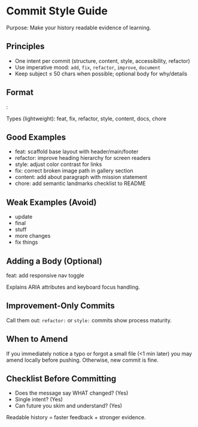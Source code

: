 # Commit Style Guide
Purpose: Make your history readable evidence of learning.

## Principles
- One intent per commit (structure, content, style, accessibility, refactor)
- Use imperative mood: `add`, `fix`, `refactor`, `improve`, `document`
- Keep subject ≤ 50 chars when possible; optional body for why/details

## Format
<type>: <concise intent>

Types (lightweight): feat, fix, refactor, style, content, docs, chore

## Good Examples
- feat: scaffold base layout with header/main/footer
- refactor: improve heading hierarchy for screen readers
- style: adjust color contrast for links
- fix: correct broken image path in gallery section
- content: add about paragraph with mission statement
- chore: add semantic landmarks checklist to README

## Weak Examples (Avoid)
- update
- final
- stuff
- more changes
- fix things

## Adding a Body (Optional)
feat: add responsive nav toggle

Explains ARIA attributes and keyboard focus handling.

## Improvement-Only Commits
Call them out: `refactor:` or `style:` commits show process maturity.

## When to Amend
If you immediately notice a typo or forgot a small file (<1 min later) you may amend locally before pushing. Otherwise, new commit is fine.

## Checklist Before Committing
- Does the message say WHAT changed? (Yes)
- Single intent? (Yes)
- Can future you skim and understand? (Yes)

Readable history = faster feedback + stronger evidence.
